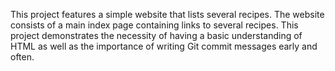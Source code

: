 This project features a simple website that lists several recipes. The website consists of a main index page containing links to several recipes. This project demonstrates the necessity of having a basic understanding of HTML as well as the importance of writing Git commit messages early and often.